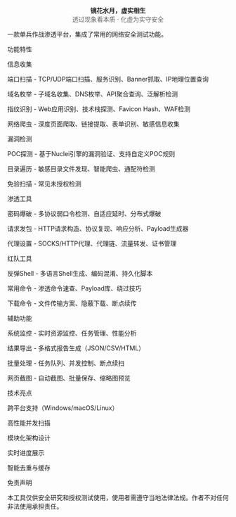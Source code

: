 
<div style="text-align:center;">
  <strong>镜花水月，虚实相生</strong><br>
  <span style="font-size:14px; color:#666;">透过现象看本质 · 化虚为实守安全</span>
</div>


一款单兵作战渗透平台，集成了常用的网络安全测试功能。

功能特性

信息收集

端口扫描 - TCP/UDP端口扫描、服务识别、Banner抓取、IP地理位置查询

域名枚举 - 子域名收集、DNS枚举、API聚合查询、泛解析检测

指纹识别 - Web应用识别、技术栈探测、Favicon Hash、WAF检测

网络爬虫 - 深度页面爬取、链接提取、表单识别、敏感信息收集


漏洞检测

POC探测 - 基于Nuclei引擎的漏洞验证、支持自定义POC规则

目录遍历 - 敏感目录文件发现、智能爬虫、通配符检测

免验扫描 - 常见未授权检测

渗透工具

密码爆破 - 多协议弱口令检测、自适应延时、分布式爆破

请求发包 - HTTP请求构造、协议复现、响应分析、Payload生成器

代理设置 - SOCKS/HTTP代理、代理链、流量转发、证书管理

红队工具

反弹Shell - 多语言Shell生成、编码混淆、持久化脚本

常用命令 - 渗透命令速查、Payload库、绕过技巧

下载命令 - 文件传输方案、隐蔽下载、断点续传

辅助功能

系统监控 - 实时资源监控、任务管理、性能分析

结果导出 - 多格式报告生成（JSON/CSV/HTML）

批量处理 - 任务队列、并发控制、断点续扫

网页截图 - 自动截图、批量保存、缩略图预览

技术亮点

跨平台支持（Windows/macOS/Linux）

高性能并发扫描

模块化架构设计

实时进度展示

智能去重与缓存

免责声明

本工具仅供安全研究和授权测试使用，使用者需遵守当地法律法规。作者不对任何非法使用承担责任。
